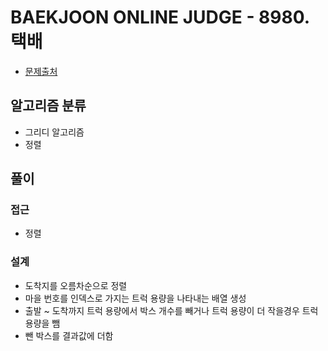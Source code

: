 # BAEKJOON ONLINE JUDGE - 8980. 택배

- [문제출처](https://www.acmicpc.net/problem/8980 '8980. 택배')

## 알고리즘 분류

- 그리디 알고리즘
- 정렬

## 풀이

### 접근

- 정렬

### 설계

- 도착지를 오름차순으로 정렬
- 마을 번호를 인덱스로 가지는 트럭 용량을 나타내는 배열 생성
- 출발 ~ 도착까지 트럭 용량에서 박스 개수를 빼거나 트럭 용량이 더 작을경우 트럭 용량을 뺌
- 뺀 박스를 결과값에 더함
